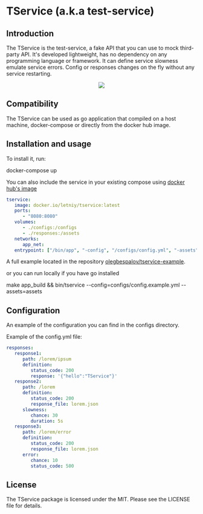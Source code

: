 # TService (a.k.a test-service)

Introduction
------------

The TService is the test-service, a fake API that you can use to mock third-party API. It's developed lightweight, has no dependency on any programming language or framework.  It can define service slowness emulate service errors. Config or responses changes on the fly without any service restarting.

<p align="center"><img src="/assets/demo.gif?raw=true"/></p>

Compatibility
-------------

The TService can be used as go application that compiled on a host machine, docker-compose or directly from the docker hub image.

Installation and usage
-------------

To install it, run:

   docker-compose up

You can also include the service in your existing compose using [docker hub's image](https://hub.docker.com/repository/docker/letniy/tservice)

```yml
tservice:
   image: docker.io/letniy/tservice:latest
   ports:
      - "8080:8080"
   volumes:
      - ./configs:/configs
      - ./responses:/assets
   networks:
      app_net:
   entrypoint: ["/bin/app", "-config", "/configs/config.yml", "-assets", "/assets"]
```

A full example located in the repository [olegbespalov/tservice-example](https://github.com/olegbespalov/tservice-example).

or you can run locally if you have go installed

   make app_build && bin/tservice --config=configs/config.example.yml --assets=assets

Configuration
-------------

An example of the configuration you can find in the configs directory.

Example of the config.yml file:

```yaml
responses:
   response1:
      path: /lorem/ipsum
      definition:
         status_code: 200
         response: '{"hello":"TService"}'
   response2:
      path: /lorem
      definition:
         status_code: 200
         response_file: lorem.json
      slowness:
         chance: 30
         duration: 5s
   response3:
      path: /lorem/error
      definition:
         status_code: 200
         response_file: lorem.json
      error:
         chance: 10
         status_code: 500
```      

License
-------

The TService package is licensed under the MIT. Please see the LICENSE file for details.